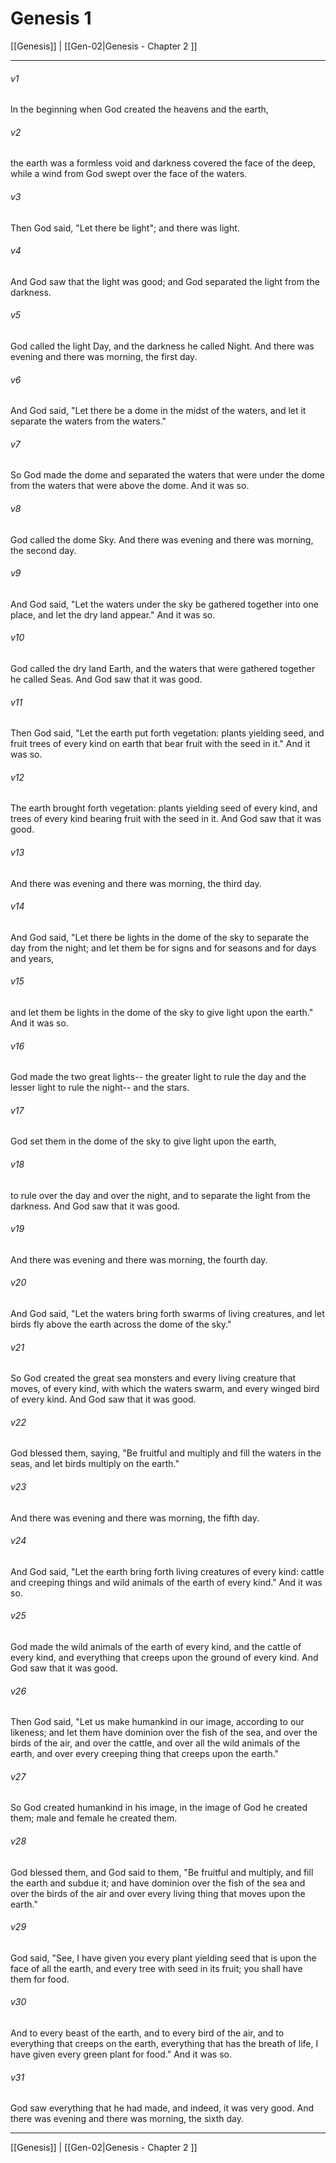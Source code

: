 # Genesis 1

[[Genesis]] | [[Gen-02|Genesis - Chapter 2 ]]
***

###### v1
In the beginning when God created the heavens and the earth,
###### v2
the earth was a formless void and darkness covered the face of the deep, while a wind from God swept over the face of the waters.
###### v3
Then God said, "Let there be light"; and there was light.
###### v4
And God saw that the light was good; and God separated the light from the darkness.
###### v5
God called the light Day, and the darkness he called Night. And there was evening and there was morning, the first day.
###### v6
And God said, "Let there be a dome in the midst of the waters, and let it separate the waters from the waters."
###### v7
So God made the dome and separated the waters that were under the dome from the waters that were above the dome. And it was so.
###### v8
God called the dome Sky. And there was evening and there was morning, the second day.
###### v9
And God said, "Let the waters under the sky be gathered together into one place, and let the dry land appear." And it was so.
###### v10
God called the dry land Earth, and the waters that were gathered together he called Seas. And God saw that it was good.
###### v11
Then God said, "Let the earth put forth vegetation: plants yielding seed, and fruit trees of every kind on earth that bear fruit with the seed in it." And it was so.
###### v12
The earth brought forth vegetation: plants yielding seed of every kind, and trees of every kind bearing fruit with the seed in it. And God saw that it was good.
###### v13
And there was evening and there was morning, the third day.
###### v14
And God said, "Let there be lights in the dome of the sky to separate the day from the night; and let them be for signs and for seasons and for days and years,
###### v15
and let them be lights in the dome of the sky to give light upon the earth." And it was so.
###### v16
God made the two great lights-- the greater light to rule the day and the lesser light to rule the night-- and the stars.
###### v17
God set them in the dome of the sky to give light upon the earth,
###### v18
to rule over the day and over the night, and to separate the light from the darkness. And God saw that it was good.
###### v19
And there was evening and there was morning, the fourth day.
###### v20
And God said, "Let the waters bring forth swarms of living creatures, and let birds fly above the earth across the dome of the sky."
###### v21
So God created the great sea monsters and every living creature that moves, of every kind, with which the waters swarm, and every winged bird of every kind. And God saw that it was good.
###### v22
God blessed them, saying, "Be fruitful and multiply and fill the waters in the seas, and let birds multiply on the earth."
###### v23
And there was evening and there was morning, the fifth day.
###### v24
And God said, "Let the earth bring forth living creatures of every kind: cattle and creeping things and wild animals of the earth of every kind." And it was so.
###### v25
God made the wild animals of the earth of every kind, and the cattle of every kind, and everything that creeps upon the ground of every kind. And God saw that it was good.
###### v26
Then God said, "Let us make humankind in our image, according to our likeness; and let them have dominion over the fish of the sea, and over the birds of the air, and over the cattle, and over all the wild animals of the earth, and over every creeping thing that creeps upon the earth."
###### v27
So God created humankind in his image, in the image of God he created them; male and female he created them.
###### v28
God blessed them, and God said to them, "Be fruitful and multiply, and fill the earth and subdue it; and have dominion over the fish of the sea and over the birds of the air and over every living thing that moves upon the earth."
###### v29
God said, "See, I have given you every plant yielding seed that is upon the face of all the earth, and every tree with seed in its fruit; you shall have them for food.
###### v30
And to every beast of the earth, and to every bird of the air, and to everything that creeps on the earth, everything that has the breath of life, I have given every green plant for food." And it was so.
###### v31
God saw everything that he had made, and indeed, it was very good. And there was evening and there was morning, the sixth day.

***

[[Genesis]] | [[Gen-02|Genesis - Chapter 2 ]]
